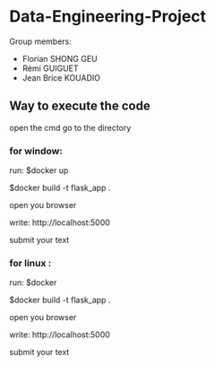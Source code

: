 # Data-Engineering-Project

Group members:
- Florian SHONG GEU
- Rémi GUIGUET
- Jean Brice KOUADIO


## Way to execute the code
open the cmd 
go to the directory
### for window:
run: $docker up 

$docker build -t flask_app .

open you browser 

write: http://localhost:5000

submit your text
### for linux :
run: $docker 

$docker build -t flask_app . 

open you browser 

write: http://localhost:5000

submit your text
